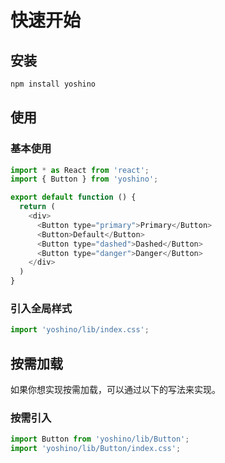 # 快速开始
## 安装
```js
npm install yoshino
```

## 使用
### 基本使用
```js
import * as React from 'react';
import { Button } from 'yoshino';

export default function () {
  return (
    <div>
      <Button type="primary">Primary</Button>
      <Button>Default</Button>
      <Button type="dashed">Dashed</Button>
      <Button type="danger">Danger</Button>
    </div>
  )
}
```

### 引入全局样式
```js
import 'yoshino/lib/index.css'; 
```
## 按需加载
如果你想实现按需加载，可以通过以下的写法来实现。

### 按需引入
```js
import Button from 'yoshino/lib/Button';
import 'yoshino/lib/Button/index.css';
```